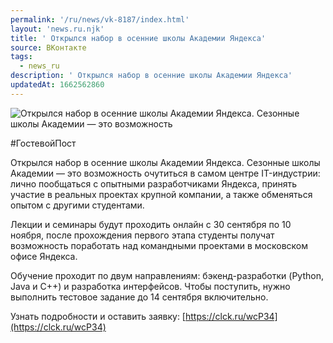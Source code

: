 ```yaml
---
permalink: '/ru/news/vk-8187/index.html'
layout: 'news.ru.njk'
title: ' Открылся набор в осенние школы Академии Яндекса'
source: ВКонтакте
tags:
  - news_ru
description: ' Открылся набор в осенние школы Академии Яндекса'
updatedAt: 1662562860
---
```

![ Открылся набор в осенние школы Академии Яндекса. Сезонные школы Академии — это возможность](https://sun9-71.userapi.com/impg/zv8CmTUdoi24xaFsLO7RtjjVbZbStsjHru8Evw/HYzRvumRuQQ.jpg?size=510x340&quality=95&sign=5dacef5ff3ab72bf2cc14c7c72b3de78&c_uniq_tag=AZ_v4hzJM-8UNHQD5Y0qhbbDpr7qhjRrEIY9fIs1_qs&type=album)

#ГостевойПост

Открылся набор в осенние школы Академии Яндекса. Сезонные школы Академии — это возможность очутиться в самом центре IT-индустрии: лично пообщаться с опытными разработчиками Яндекса, принять участие в реальных проектах крупной компании, а также обменяться опытом с другими студентами.

Лекции и семинары будут проходить онлайн с 30 сентября по 10 ноября, после прохождения первого этапа студенты получат возможность поработать над командными проектами в московском офисе Яндекса.

Обучение проходит по двум направлениям: бэкенд-разработки (Python, Java и C++) и разработка интерфейсов. Чтобы поступить, нужно выполнить тестовое задание до 14 сентября включительно.

Узнать подробности и оставить заявку: [https://clck.ru/wcP34](https://clck.ru/wcP34)
